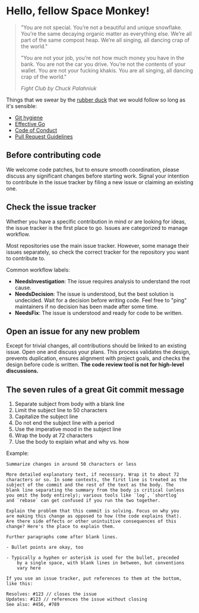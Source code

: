 # Hello, fellow Space Monkey!

> "You are not special. You’re not a beautiful and unique snowflake.
> You’re the same decaying organic matter as everything else.
> We’re all part of the same compost heap.
> We’re all singing, all dancing crap of the world."
>
> "You are not your job, you’re not how much money you have in the bank.
> You are not the car you drive.
> You’re not the contents of your wallet.
> You are not your fucking khakis.
> You are all singing, all dancing crap of the world."
>
> _Fight Club by Chuck Palahniuk_

Things that we swear by the [rubber duck](https://en.wikipedia.org/wiki/Rubber_duck_debugging) that we would follow so long as it's sensible:

- [Git hygiene](https://cbea.ms/git-commit/)
- [Effective Go](https://go.dev/doc/effective_go)
- [Code of Conduct](CODE_OF_CONDUCT.md)
- [Pull Request Guidelines](PULL_REQUEST_GUIDELINES.md)

## Before contributing code

We welcome code patches, but to ensure smooth coordination, please discuss any significant changes before starting work. Signal your intention to contribute in the issue tracker by filing a new issue or claiming an existing one.

## Check the issue tracker

Whether you have a specific contribution in mind or are looking for ideas, the issue tracker is the first place to go. Issues are categorized to manage workflow.

Most repositories use the main issue tracker. However, some manage their issues separately, so check the correct tracker for the repository you want to contribute to.

Common workflow labels:

- **NeedsInvestigation**: The issue requires analysis to understand the root cause.
- **NeedsDecision**: The issue is understood, but the best solution is undecided. Wait for a decision before writing code. Feel free to "ping" maintainers if no decision has been made after some time.
- **NeedsFix**: The issue is understood and ready for code to be written.

## Open an issue for any new problem

Except for trivial changes, all contributions should be linked to an existing issue. Open one and discuss your plans. This process validates the design, prevents duplication, ensures alignment with project goals, and checks the design before code is written. __The code review tool is not for high-level discussions.__

## The seven rules of a great Git commit message

1. Separate subject from body with a blank line
2. Limit the subject line to 50 characters
3. Capitalize the subject line
4. Do not end the subject line with a period
5. Use the imperative mood in the subject line
6. Wrap the body at 72 characters
7. Use the body to explain what and why vs. how

Example:

```
Summarize changes in around 50 characters or less

More detailed explanatory text, if necessary. Wrap it to about 72
characters or so. In some contexts, the first line is treated as the
subject of the commit and the rest of the text as the body. The
blank line separating the summary from the body is critical (unless
you omit the body entirely); various tools like `log`, `shortlog`
and `rebase` can get confused if you run the two together.

Explain the problem that this commit is solving. Focus on why you
are making this change as opposed to how (the code explains that).
Are there side effects or other unintuitive consequences of this
change? Here's the place to explain them.

Further paragraphs come after blank lines.

- Bullet points are okay, too

- Typically a hyphen or asterisk is used for the bullet, preceded
    by a single space, with blank lines in between, but conventions
    vary here

If you use an issue tracker, put references to them at the bottom,
like this:

Resolves: #123 // closes the issue
Updates: #123 // references the issue without closing
See also: #456, #789
```
